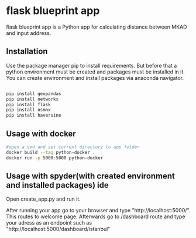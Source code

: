 # flask blueprint app

flask blueprint app is a Python app for calculating distance between MKAD and input address.

## Installation

Use the package manager pip to install requirements. But before that
a python environment must be created and packages must be installed in it. You can create environment and install packages via anaconda navigator.

```bash

pip install geopandas
pip install networkx
pip install flask
pip install osmnx
pip install haversine
```

## Usage with docker

```bash
#open a cmd and set current directory to app folder
docker build --tag python-docker .
docker run -p 5000:5000 python-docker

```
## Usage with spyder(with created environment and installed packages) ide
Open create_app.py and run it.

After running your app go to your browser and type "http://localhost:5000/". This routes to welcome page.
Afterwards go to /dashboard route and type your adress as an endpoint such as "http://localhost:5000/dashboard/istanbul"
